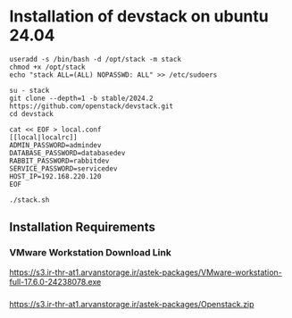 # Installation of devstack on ubuntu 24.04

```
useradd -s /bin/bash -d /opt/stack -m stack
chmod +x /opt/stack
echo "stack ALL=(ALL) NOPASSWD: ALL" >> /etc/sudoers
```

```
su - stack
git clone --depth=1 -b stable/2024.2 https://github.com/openstack/devstack.git
cd devstack
```

```
cat << EOF > local.conf
[[local|localrc]]
ADMIN_PASSWORD=admindev
DATABASE_PASSWORD=databasedev
RABBIT_PASSWORD=rabbitdev
SERVICE_PASSWORD=servicedev
HOST_IP=192.168.220.120
EOF
```

```
./stack.sh
```

## Installation Requirements
### VMware Workstation Download Link
https://s3.ir-thr-at1.arvanstorage.ir/astek-packages/VMware-workstation-full-17.6.0-24238078.exe   

### 
https://s3.ir-thr-at1.arvanstorage.ir/astek-packages/Openstack.zip